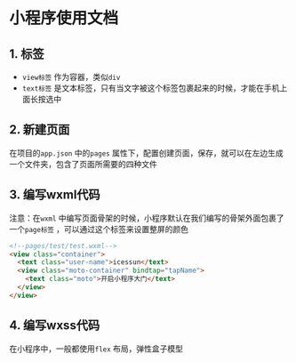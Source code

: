 # 小程序使用文档

## 1. 标签

- `view标签` 作为容器，类似`div`
- `text标签` 是文本标签，只有当文字被这个标签包裹起来的时候，才能在手机上面长按选中 

## 2. 新建页面

在项目的`app.json` 中的`pages` 属性下，配置创建页面，保存，就可以在左边生成一个文件夹，包含了页面所需要的四种文件

## 3. 编写wxml代码

注意：在`wxml` 中编写页面骨架的时候，小程序默认在我们编写的骨架外面包裹了一个`page标签` ，可以通过这个标签来设置整屏的颜色

``` html
<!--pages/test/test.wxml-->
<view class="container">
  <text class="user-name">icessun</text>
  <view class="moto-container" bindtap="tapName">
    <text class="moto">开启小程序大门</text>
  </view>
</view>
```

## 4. 编写wxss代码

在小程序中，一般都使用`flex` 布局，弹性盒子模型